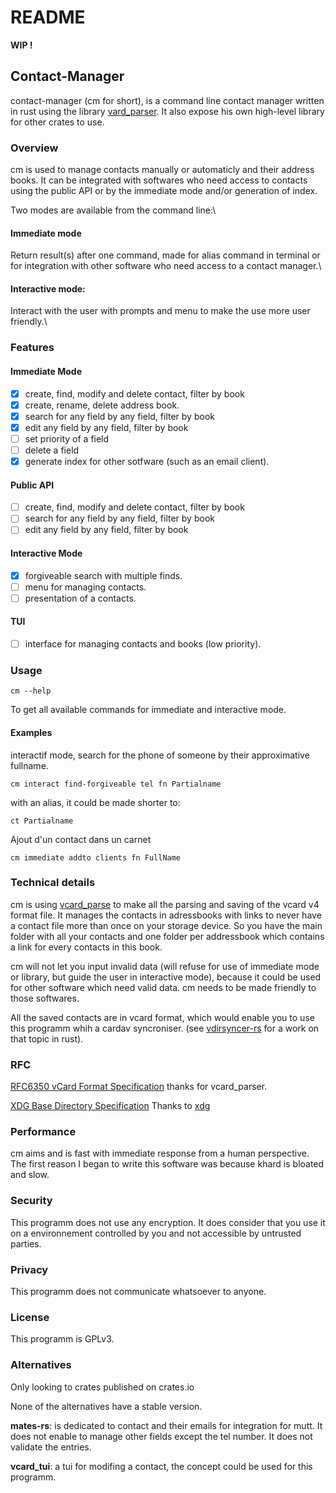# README


 **WIP !**

## Contact-Manager

contact-manager (cm for short), is a command line contact manager written in rust using the library [vard_parser](https://crates.io/crates/vcard_parser).
It also expose his own high-level library for other crates to use.

### Overview


cm is used to manage contacts manually or automaticly and their address books. It can be integrated with softwares who need access to contacts using the public API or by the immediate mode and/or generation of index.
 
Two modes are available from the command line:\

#### Immediate mode

Return result(s) after one command, made for alias command in terminal or for integration with other software who need access to a contact manager.\

#### Interactive mode: 

Interact with the user with prompts and menu to make the use more user friendly.\

### Features

#### Immediate Mode

- [x] create, find, modify and delete contact, filter by book
- [x] create, rename, delete address book.
- [x] search for any field by any field, filter by book
- [x] edit any field by any field, filter by book
- [ ] set priority of a field
- [ ] delete a field
- [x] generate index for other sotfware (such as an email client).

#### Public API

- [ ] create, find, modify and delete contact, filter by book
- [ ] search for any field by any field, filter by book
- [ ] edit any field by any field, filter by book

#### Interactive Mode

- [x] forgiveable search with multiple finds.
- [ ] menu for managing contacts.
- [ ] presentation of a contacts.

#### TUI

- [ ] interface for managing contacts and books (low priority).

### Usage


```cm --help``` 

To get all available commands for immediate and interactive mode.

#### Examples

interactif mode, search for the phone of someone by their approximative fullname.
```bash,ignore
cm interact find-forgiveable tel fn Partialname
```

with an alias, it could be made shorter to:
```bash,ignore
ct Partialname
```
Ajout d'un contact dans un carnet
```bash,ignore
cm immediate addto clients fn FullName
```




### Technical details

cm is using [vcard_parse](https://crates.io/crates/vcard_parser) to make all the parsing and saving of the vcard v4 format file.
It manages the contacts in adressbooks with links to never have a contact file more than once on your storage device. So you have the main folder with all your contacts and one folder per addressbook which contains a link for every contacts in this book.

cm will not let you input invalid data (will refuse for use of immediate mode or library, but guide the user in interactive mode), because it could be used for other software which need valid data. cm needs to be made friendly to those softwares.

All the saved contacts are in vcard format, which would enable you to use this programm whih a cardav syncroniser. (see [vdirsyncer-rs](https://git.sr.ht/~whynothugo/vdirsyncer-rs) for a work on that topic in rust).

### RFC

[RFC6350 vCard Format Specification](https://datatracker.ietf.org/doc/html/rfc6350) thanks for vcard_parser.

[XDG Base Directory Specification](https://specifications.freedesktop.org/basedir-spec/latest/)
Thanks to [xdg](https://docs.rs/xdg/latest/xdg/)

### Performance

cm aims and is fast with immediate response from a human perspective. The first reason I began to write this software was because khard is bloated and slow.

### Security

This programm does not use any encryption. It does consider that you use it on a environnement controlled by you and not accessible by untrusted parties.

### Privacy

This programm does not communicate whatsoever to anyone.

### License

This programm is GPLv3.

### Alternatives

Only looking to crates published on crates.io

None of the alternatives have a stable version.

**mates-rs**: is dedicated to contact and their emails for integration for mutt. It does not enable to manage other fields except the tel number. It does not validate the entries.

**vcard_tui**: a tui for modifing a contact, the concept could be used for this programm.
